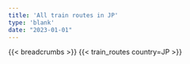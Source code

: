 ```yaml
---
title: 'All train routes in JP'
type: 'blank'
date: "2023-01-01"
---
```


{{< breadcrumbs >}}
{{< train_routes country=JP >}}
